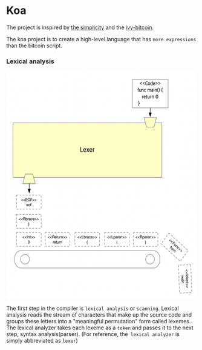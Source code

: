 # Koa

The project is inspired by [the simplicity](https://blockstream.com/simplicity.pdf) and the [ivy-bitcoin](https://github.com/ivy-lang/ivy-bitcoin).

The koa project is to create a high-level language that has `more expressions` than the bitcoin script.



### Lexical analysis



<p align="center"><img src="../image/lexer-diagram.png" width="600px" height="600px"></p>

The first step in the compiler is `lexical analysis` or `scanning`. Lexical analysis reads the stream of characters that make up the source code and groups these letters into a "meaningful permutation" form called lexemes. The lexical analyzer takes each lexeme as a `token` and passes it to the next step, syntax analysis(parser). (For reference, the` lexical analyzer` is simply abbreviated as `lexer`)